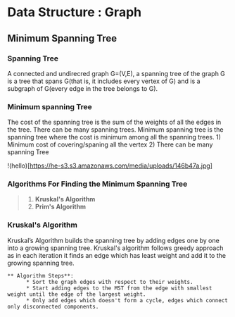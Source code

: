 # Data Structure : Graph 

## Minimum Spanning Tree

### Spanning Tree
A connected and undirecred graph G=(V,E), a spanning tree of the graph G is a tree that spans G(that is, it includes every vertex of G) and is a subgraph of G(every edge in the tree belongs to G).
### Minimum spanning Tree
The cost of the spanning tree is the sum of the weights of all the edges in the tree. There can be many spanning trees. Minimum spanning tree is the spanning tree where the cost is minimum among all the spanning trees.
    1) Minimum cost of covering/spaning all the vertex
    2) There can be many spanning Tree

!(hello)[https://he-s3.s3.amazonaws.com/media/uploads/146b47a.jpg]


### Algorithms For Finding the Minimum Spanning Tree
> 1) **Kruskal's Algorithm**
> 2) **Prim's Algorithm**
     
### Kruskal's Algorithm
Kruskal’s Algorithm builds the spanning tree by adding edges one by one into a growing spanning tree. Kruskal's algorithm follows greedy approach as in each iteration it finds an edge which has least weight and add it to the growing spanning tree. 

    ** Algorithm Steps**:
          * Sort the graph edges with respect to their weights.
          * Start adding edges to the MST from the edge with smallest weight until the edge of the largest weight.
          * Only add edges which doesn't form a cycle, edges which connect only disconnected components.
       
